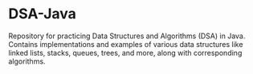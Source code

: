 # DSA-Java
Repository for practicing Data Structures and Algorithms (DSA) in Java. Contains implementations and examples of various data structures like linked lists, stacks, queues, trees, and more, along with corresponding algorithms.
